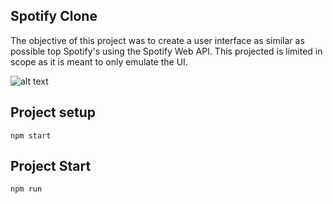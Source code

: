 ## Spotify Clone

The objective of this project was to create a user interface as similar as possible top Spotify's using the Spotify Web API. This projected is limited in scope as it is meant to only emulate the UI. 

![alt text](https://imgur.com/eMWAFpyraw=true)

## Project setup

`npm start`

## Project Start

`npm run`
